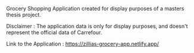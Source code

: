 Grocery Shopping Application created for display purposes of a masters thesis project. 

Disclaimer : The application data is only for display purposes, and doesn't represent the official data of Carrefour. 

Link to the Application : https://zillias-grocery-app.netlify.app/
